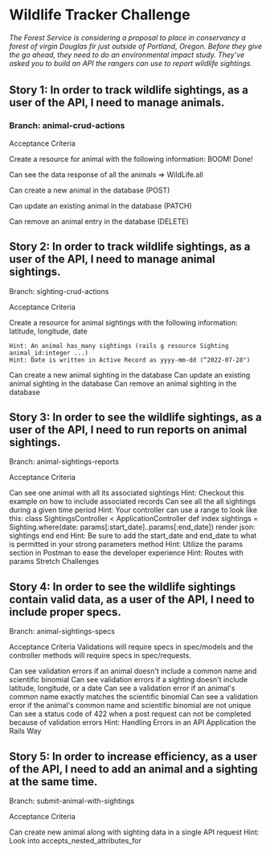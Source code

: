 # Wildlife Tracker Challenge

###### The Forest Service is considering a proposal to place in conservancy a forest of virgin Douglas fir just outside of Portland, Oregon. Before they give the go ahead, they need to do an environmental impact study. They've asked you to build an API the rangers can use to report wildlife sightings.

## Story 1: In order to track wildlife sightings, as a user of the API, I need to manage animals.

 <!-- rails new rails_api_rangers_wildlife -d postgresql -T
 cd rails_api_rangers_wildlife
 rails db:create
 git remote add origin https://github.com/learn-academy-2023-foxtrot/wildlife-tracker-XenaSit.git
 git add .
 git commit -m "initial commit to the wild life of the ranger"
 git push origin main
 code .
 git branch

 git checkout -b animal-crud-actions -->
### Branch: animal-crud-actions 
<!-- bundle add rspec-rails
rails g rspec:install -->

Acceptance Criteria

Create a resource for animal with the following information: BOOM! Done!

<!-- rails g resource WildLife common_name:string scientific_binomial:string
rails db:migrate
rails routs -E
rails c -->

Can see the data response of all the animals => WildLife.all
<!-- 
class WildLivesController < ApplicationController

rails c
WildLife.create(common_name: 'Lion', scientific_binomial: 'Panthera leo')
WildLife.create(common_name: 'House mouse', scientific_binomial: 'Mus musculus')
WildLife.create(common_name: 'Mute Swan', scientific_binomial: 'Cygnus olor')
WildLife.create(common_name: 'Screaming hairy armadillo', scientific_binomial: 'Chaetophractus vellerosus')
WildLife.create(common_name: 'Hellbender salamander', scientific_binomial: 'Cryptobranchus alleganiensis')

class WildLivesController   
    def index
        wild = WildLife.all
        render json: wild
    end

    def show
        wild = WildLife.find(params[:id])
        render json: wild
    end
end -->

Can create a new animal in the database (POST)

<!-- class WildLivesController
        def create 
        wild = WildLife.create(wild_params)
        if wild.valid?
            render json: wild
        else
            render json: wild.error
        end
    end

    private

    def wild_params
        params.require(:wild_life).permit(:common_name, :scientific_binomial)
    end

end -->

Can update an existing animal in the database (PATCH)
<!-- 
    def update
        wild = WildLife.find(params[:id])
        wild.update(wild_params)
        if wild.valid?
            render json: wild
        else
            render json: wild.error
        end
    end -->

Can remove an animal entry in the database (DELETE)
<!-- 
    def destroy
        wild = WildLife.find(params[:id])
        
        if wild.destroy
            render json: wild
        else
            render json: wild.error
        end
    end
 -->
<!-- learnacademy@MacBook-Air-5 rails_api_rangers_wildlife % rails routes -E
--[ Route 1 ]------------------------------------------------------------------------------------------------------------
Prefix            | wild_lives
Verb              | GET
URI               | /wild_lives(.:format)
Controller#Action | wild_lives#index
--[ Route 2 ]------------------------------------------------------------------------------------------------------------
Prefix            | 
Verb              | POST
URI               | /wild_lives(.:format)
Controller#Action | wild_lives#create
--[ Route 3 ]------------------------------------------------------------------------------------------------------------
Prefix            | new_wild_life
Verb              | GET
URI               | /wild_lives/new(.:format)
Controller#Action | wild_lives#new
--[ Route 4 ]------------------------------------------------------------------------------------------------------------
Prefix            | edit_wild_life
Verb              | GET
URI               | /wild_lives/:id/edit(.:format)
Controller#Action | wild_lives#edit
--[ Route 5 ]------------------------------------------------------------------------------------------------------------
Prefix            | wild_life
Verb              | GET
URI               | /wild_lives/:id(.:format)
Controller#Action | wild_lives#show
--[ Route 6 ]------------------------------------------------------------------------------------------------------------
Prefix            | 
Verb              | PATCH
URI               | /wild_lives/:id(.:format)
Controller#Action | wild_lives#update
--[ Route 7 ]------------------------------------------------------------------------------------------------------------
Prefix            | 
Verb              | PUT
URI               | /wild_lives/:id(.:format)
Controller#Action | wild_lives#update
--[ Route 8 ]------------------------------------------------------------------------------------------------------------
Prefix            | 
Verb              | DELETE
URI               | /wild_lives/:id(.:format)
Controller#Action | wild_lives#destroy
--[ Route 9 ]------------------------------------------------------------------------------------------------------------
Prefix            | turbo_recede_historical_location
Verb              | GET
URI               | /recede_historical_location(.:format)
Controller#Action | turbo/native/navigation#recede
--[ Route 10 ]-----------------------------------------------------------------------------------------------------------
Prefix            | turbo_resume_historical_location
Verb              | GET
URI               | /resume_historical_location(.:format)
Controller#Action | turbo/native/navigation#resume
 -->

## Story 2: In order to track wildlife sightings, as a user of the API, I need to manage animal sightings.

Branch: sighting-crud-actions

Acceptance Criteria

Create a resource for animal sightings with the following information: latitude, longitude, date

    Hint: An animal has_many sightings (rails g resource Sighting animal_id:integer ...)
    Hint: Date is written in Active Record as yyyy-mm-dd (“2022-07-28")

Can create a new animal sighting in the database
Can update an existing animal sighting in the database
Can remove an animal sighting in the database

## Story 3: In order to see the wildlife sightings, as a user of the API, I need to run reports on animal sightings.

Branch: animal-sightings-reports

Acceptance Criteria

Can see one animal with all its associated sightings
Hint: Checkout this example on how to include associated records
Can see all the all sightings during a given time period
Hint: Your controller can use a range to look like this:
class SightingsController < ApplicationController
  def index
    sightings = Sighting.where(date: params[:start_date]..params[:end_date])
    render json: sightings
  end
end
Hint: Be sure to add the start_date and end_date to what is permitted in your strong parameters method
Hint: Utilize the params section in Postman to ease the developer experience
Hint: Routes with params
Stretch Challenges

## Story 4: In order to see the wildlife sightings contain valid data, as a user of the API, I need to include proper specs.

Branch: animal-sightings-specs

Acceptance Criteria
Validations will require specs in spec/models and the controller methods will require specs in spec/requests.

Can see validation errors if an animal doesn't include a common name and scientific binomial
Can see validation errors if a sighting doesn't include latitude, longitude, or a date
Can see a validation error if an animal's common name exactly matches the scientific binomial
Can see a validation error if the animal's common name and scientific binomial are not unique
Can see a status code of 422 when a post request can not be completed because of validation errors
Hint: Handling Errors in an API Application the Rails Way

## Story 5: In order to increase efficiency, as a user of the API, I need to add an animal and a sighting at the same time.

Branch: submit-animal-with-sightings

Acceptance Criteria

Can create new animal along with sighting data in a single API request
Hint: Look into accepts_nested_attributes_for